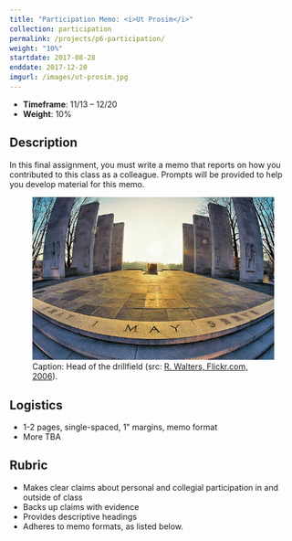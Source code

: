 ```yaml
---
title: "Participation Memo: <i>Ut Prosim</i>"
collection: participation
permalink: /projects/p6-participation/
weight: "10%"
startdate: 2017-08-28
enddate: 2017-12-20
imgurl: /images/ut-prosim.jpg
---
```


<ul class="project-top-info">
  <li>
    <b>Timeframe</b>: 11/13 &ndash; 12/20</li>
  <li>
    <b>Weight</b>: 10%</li>
</ul>

## Description

In this final assignment, you must write a memo that reports on how you contributed to this class as a colleague. Prompts will be provided to help you develop material for this memo.

<figure id="twitter-css-body" class="figure-inline">
  <img src="/images/ut-prosim.jpg" alt="Image of head of the drillfield." />
  <figcaption>
    Caption: Head of the drillfield (src: <a href="https://www.flickr.com/photos/robwalters/100663253" target="_blank">R. Walters, Flickr.com, 2006</a>).
  </figcaption>
</figure>

## Logistics

- 1-2 pages, single-spaced, 1" margins, memo format
- More TBA


## Rubric

- Makes clear claims about personal and collegial participation in and outside of class
- Backs up claims with evidence
- Provides descriptive headings
- Adheres to memo formats, as listed below.
